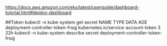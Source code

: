 https://docs.aws.amazon.com/eks/latest/userguide/dashboard-tutorial.html#deploy-dashboard


##Token
kubectl -n kube-system get secret
NAME                                     TYPE                                  DATA      AGE
deployment-controller-token-frsqj        kubernetes.io/service-account-token   3         22h
kubectl -n kube-system describe secret deployment-controller-token-frsqj

